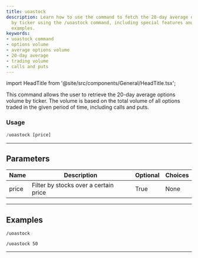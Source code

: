 ```yaml
---
title: uoastock
description: Learn how to use the command to fetch the 20-day average options volume
  by ticker using the /uoastock command, including special features and detailed usage
  examples.
keywords:
- uoastock command
- options volume
- average options volume
- 20-day average
- trading volume
- calls and puts
---
```


import HeadTitle from '@site/src/components/General/HeadTitle.tsx';

<HeadTitle title="uoastock - Options - Telegram - Reference | OpenBB Bot Docs" />

This command allows the user to retrieve the 20-day average options volume by ticker. The volume is based on the total volume of all options traded in the given period of time, including calls and puts.

### Usage

```python wordwrap
/uoastock [price]
```

---

## Parameters

| Name | Description | Optional | Choices |
| ---- | ----------- | -------- | ------- |
| price | Filter by stocks over a certain price | True | None |


---

## Examples

```
/uoastock
```
```
/uoastock 50
```
---
